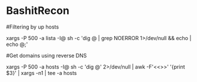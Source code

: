 # BashitRecon

#Filtering by up hosts

xargs -P 500 -a lista -I@ sh -c 'dig @ | grep NOERROR 1>/dev/null && echo | echo @;'

#Get domains using reverse DNS

xargs -P 500 -a hosts -I@ sh -c 'dig @' 2>/dev/null | awk -F'<<>>' '{print $3}' | xargs -n1 | tee -a hosts

